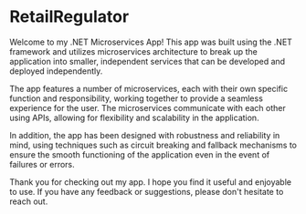 # RetailRegulator
Welcome to my .NET Microservices App! This app was built using the .NET framework and utilizes microservices architecture to break up the application into smaller, independent services that can be developed and deployed independently.

The app features a number of microservices, each with their own specific function and responsibility, working together to provide a seamless experience for the user. The microservices communicate with each other using APIs, allowing for flexibility and scalability in the application.

In addition, the app has been designed with robustness and reliability in mind, using techniques such as circuit breaking and fallback mechanisms to ensure the smooth functioning of the application even in the event of failures or errors.

Thank you for checking out my app. I hope you find it useful and enjoyable to use. If you have any feedback or suggestions, please don't hesitate to reach out.
